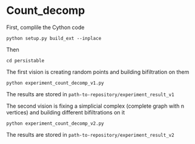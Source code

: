 # Count_decomp

First, complile the Cython code
```
python setup.py build_ext --inplace
```

Then 
```
cd persistable
```

The first vision is creating random points and building bifiltration on them
```
python experiment_count_decomp_v1.py

```
The results are stored in `path-to-repository/experiment_result_v1`

The second vision is fixing a simplicial complex (complete graph with n vertices) and building different bifiltrations on it
```
python experiment_count_decomp_v2.py
```
The results are stored in `path-to-repository/experiment_result_v2`
